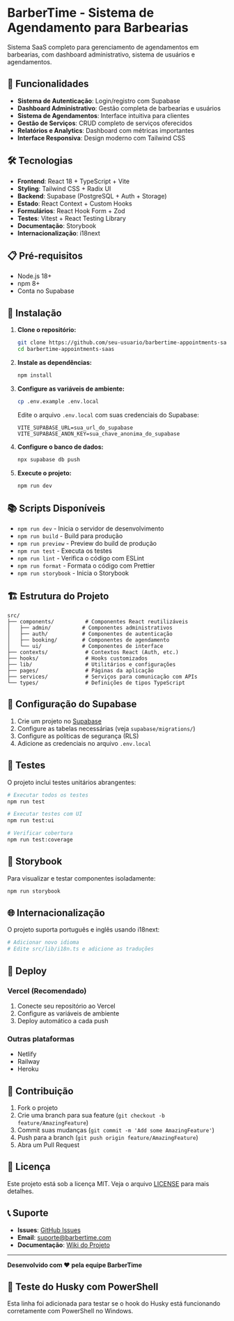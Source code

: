 # BarberTime - Sistema de Agendamento para Barbearias

Sistema SaaS completo para gerenciamento de agendamentos em barbearias, com dashboard administrativo, sistema de usuários e agendamentos.

## 🚀 Funcionalidades

- **Sistema de Autenticação**: Login/registro com Supabase
- **Dashboard Administrativo**: Gestão completa de barbearias e usuários
- **Sistema de Agendamentos**: Interface intuitiva para clientes
- **Gestão de Serviços**: CRUD completo de serviços oferecidos
- **Relatórios e Analytics**: Dashboard com métricas importantes
- **Interface Responsiva**: Design moderno com Tailwind CSS

## 🛠️ Tecnologias

- **Frontend**: React 18 + TypeScript + Vite
- **Styling**: Tailwind CSS + Radix UI
- **Backend**: Supabase (PostgreSQL + Auth + Storage)
- **Estado**: React Context + Custom Hooks
- **Formulários**: React Hook Form + Zod
- **Testes**: Vitest + React Testing Library
- **Documentação**: Storybook
- **Internacionalização**: i18next

## 📋 Pré-requisitos

- Node.js 18+
- npm 8+
- Conta no Supabase

## 🚀 Instalação

1. **Clone o repositório:**
   ```bash
   git clone https://github.com/seu-usuario/barbertime-appointments-saas.git
   cd barbertime-appointments-saas
   ```

2. **Instale as dependências:**
   ```bash
   npm install
   ```

3. **Configure as variáveis de ambiente:**
   ```bash
   cp .env.example .env.local
   ```
   
   Edite o arquivo `.env.local` com suas credenciais do Supabase:
   ```env
   VITE_SUPABASE_URL=sua_url_do_supabase
   VITE_SUPABASE_ANON_KEY=sua_chave_anonima_do_supabase
   ```

4. **Configure o banco de dados:**
   ```bash
   npx supabase db push
   ```

5. **Execute o projeto:**
   ```bash
   npm run dev
   ```

## 📚 Scripts Disponíveis

- `npm run dev` - Inicia o servidor de desenvolvimento
- `npm run build` - Build para produção
- `npm run preview` - Preview do build de produção
- `npm run test` - Executa os testes
- `npm run lint` - Verifica o código com ESLint
- `npm run format` - Formata o código com Prettier
- `npm run storybook` - Inicia o Storybook

## 🏗️ Estrutura do Projeto

```
src/
├── components/          # Componentes React reutilizáveis
│   ├── admin/          # Componentes administrativos
│   ├── auth/           # Componentes de autenticação
│   ├── booking/        # Componentes de agendamento
│   └── ui/             # Componentes de interface
├── contexts/            # Contextos React (Auth, etc.)
├── hooks/               # Hooks customizados
├── lib/                 # Utilitários e configurações
├── pages/               # Páginas da aplicação
├── services/            # Serviços para comunicação com APIs
└── types/               # Definições de tipos TypeScript
```

## 🔧 Configuração do Supabase

1. Crie um projeto no [Supabase](https://supabase.com)
2. Configure as tabelas necessárias (veja `supabase/migrations/`)
3. Configure as políticas de segurança (RLS)
4. Adicione as credenciais no arquivo `.env.local`

## 🧪 Testes

O projeto inclui testes unitários abrangentes:

```bash
# Executar todos os testes
npm run test

# Executar testes com UI
npm run test:ui

# Verificar cobertura
npm run test:coverage
```

## 📖 Storybook

Para visualizar e testar componentes isoladamente:

```bash
npm run storybook
```

## 🌐 Internacionalização

O projeto suporta português e inglês usando i18next:

```bash
# Adicionar novo idioma
# Edite src/lib/i18n.ts e adicione as traduções
```

## 🚀 Deploy

### Vercel (Recomendado)
1. Conecte seu repositório ao Vercel
2. Configure as variáveis de ambiente
3. Deploy automático a cada push

### Outras plataformas
- Netlify
- Railway
- Heroku

## 🤝 Contribuição

1. Fork o projeto
2. Crie uma branch para sua feature (`git checkout -b feature/AmazingFeature`)
3. Commit suas mudanças (`git commit -m 'Add some AmazingFeature'`)
4. Push para a branch (`git push origin feature/AmazingFeature`)
5. Abra um Pull Request

## 📄 Licença

Este projeto está sob a licença MIT. Veja o arquivo [LICENSE](LICENSE) para mais detalhes.

## 📞 Suporte

- **Issues**: [GitHub Issues](https://github.com/seu-usuario/barbertime-appointments-saas/issues)
- **Email**: suporte@barbertime.com
- **Documentação**: [Wiki do Projeto](https://github.com/seu-usuario/barbertime-appointments-saas/wiki)

---

**Desenvolvido com ❤️ pela equipe BarberTime**

## 🧪 Teste do Husky com PowerShell

Esta linha foi adicionada para testar se o hook do Husky está funcionando corretamente com PowerShell no Windows.
